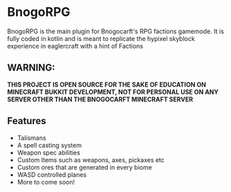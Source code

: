 # BnogoRPG
BnogoRPG is the main plugin for Bnogocarft's RPG factions gamemode. It is fully coded in kotlin and is meant to replicate the hypixel skyblock experience in eaglercraft with a hint of Factions
## WARNING:
**THIS PROJECT IS OPEN SOURCE FOR THE SAKE OF EDUCATION ON MINECRAFT BUKKIT DEVELOPMENT, NOT FOR PERSONAL USE ON ANY SERVER OTHER THAN THE BNOGOCARFT MINECRAFT SERVER**
## Features
- Talismans
- A spell casting system
- Weapon spec abilities
- Custom Items such as weapons, axes, pickaxes etc
- Custom ores that are generated in every biome
- WASD controlled planes
- More to come soon!
